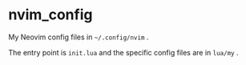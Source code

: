 # nvim_config
My Neovim config files in `~/.config/nvim` .

The entry point is `init.lua` and the specific config files are in `lua/my` .
